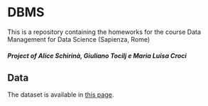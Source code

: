 # DBMS
This is a repository containing the homeworks for the course Data Management for Data Science (Sapienza, Rome)

##### Project of Alice Schirinà, Giuliano Tocilj e Maria Luisa Croci 


## Data
The dataset is available in [this page](https://www1.nyc.gov/site/tlc/about/tlc-trip-record-data.page).
